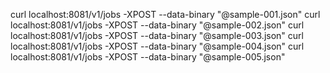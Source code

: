 curl localhost:8081/v1/jobs -XPOST --data-binary "@sample-001.json"
curl localhost:8081/v1/jobs -XPOST --data-binary "@sample-002.json"
curl localhost:8081/v1/jobs -XPOST --data-binary "@sample-003.json"
curl localhost:8081/v1/jobs -XPOST --data-binary "@sample-004.json"
curl localhost:8081/v1/jobs -XPOST --data-binary "@sample-005.json"
